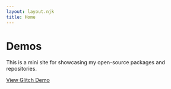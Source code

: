 ```yaml
---
layout: layout.njk
title: Home
---
```


<div class="text-center">
  <h1 class="display-5 mb-4">Demos</h1>
  <p class="lead mb-4">
    This is a mini site for showcasing my open-source packages and repositories.
  </p>
  <a href="/glitch/" class="btn btn-primary btn-lg">View Glitch Demo</a>
</div>
